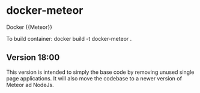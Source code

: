 # docker-meteor
Docker {{Meteor}}

To build container:
docker build -t docker-meteor .

## Version 18:00
  This version is intended to simply the base code by removing unused single page applications. It will also move the codebase to a newer version of Meteor ad NodeJs.
